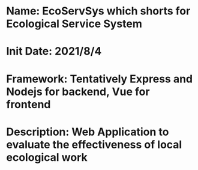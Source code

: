 # Name: EcoServSys which shorts for Ecological Service System
# Init Date: 2021/8/4
# Framework: Tentatively Express and Nodejs for backend, Vue for frontend
# Description: Web Application to evaluate the effectiveness of local ecological work